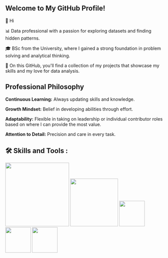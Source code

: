 ## Welcome to My GitHub Profile!
👋 Hi

📊 Data professional with a passion for exploring datasets and finding hidden patterns.

🎓 BSc from the University, where I gained a strong foundation in problem solving and analytical thinking.

🌱 On this GitHub, you'll find a collection of my projects that showcase my skills and my love for data analysis.

## Professional Philosophy

**Continuous Learning:** Always updating skills and knowledge.

**Growth Mindset:** Belief in developing abilities through effort.

**Adaptability:** Flexible in taking on leadership or individual contributor roles based on where I can provide the most value.

**Attention to Detail:** Precision and care in every task.

## 🛠️ Skills and Tools :

<img src="https://www.python.org/static/community_logos/python-logo.png" width="200"> <img src="https://upload.wikimedia.org/wikipedia/commons/8/87/Sql_data_base_with_logo.png" width="150"> <img src="https://upload.wikimedia.org/wikipedia/commons/c/cf/New_Power_BI_Logo.svg" width="80"> <img src="https://upload.wikimedia.org/wikipedia/commons/thumb/3/34/Microsoft_Office_Excel_%282019%E2%80%93present%29.svg/800px-Microsoft_Office_Excel_%282019%E2%80%93present%29.svg.png" width="80"> <img src="https://upload.wikimedia.org/wikipedia/commons/thumb/3/38/Jupyter_logo.svg/800px-Jupyter_logo.svg.png" width="80">

<!--
**test2125/test2125** is a ✨ _special_ ✨ repository because its `README.md` (this file) appears on your GitHub profile.

Here are some ideas to get you started:

- 🔭 I’m currently working on ...
- 🌱 I’m currently learning ...
- 👯 I’m looking to collaborate on ...
- 🤔 I’m looking for help with ...
- 💬 Ask me about ...
- 📫 How to reach me: ...
- 😄 Pronouns: ...
- ⚡ Fun fact: ...
-->
